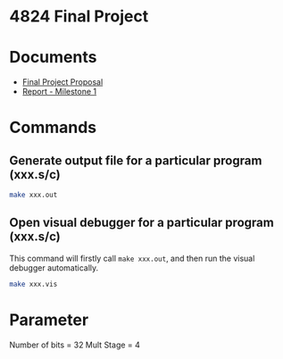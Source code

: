 # 4824 Final Project

# Documents
- [Final Project Proposal](https://docs.google.com/document/d/1mX6vv4wasztjZc2xbIlh0OIVCv7UNRLx8lgrKPhfSmk/edit?usp=sharing)
- [Report - Milestone 1](https://docs.google.com/document/d/1L5_BCjIC5MCfS7HVMpk9qlu1qQD4bnViPVmTvOefh7o/edit)

# Commands

## Generate output file for a particular program (xxx.s/c)

```bash
make xxx.out
```

## Open visual debugger for a particular program (xxx.s/c)

This command will firstly call `make xxx.out`, and then run the visual debugger automatically.

```bash
make xxx.vis
```

# Parameter
Number of bits = 32
Mult Stage = 4
